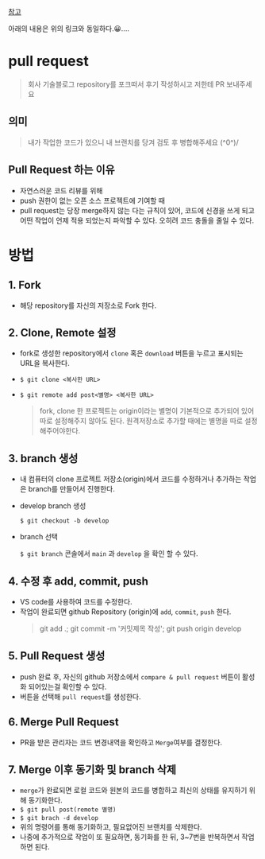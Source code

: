[참고](https://velog.io/@zansol/Pull-Request-%EC%9D%B4%ED%95%B4%ED%95%98%EA%B8%B0)

아래의 내용은 위의 링크와 동일하다.😀....

# pull request

> 회사 기술블로그 repository를 포크떠서 후기 작성하시고 저한테 PR 보내주세요

## 의미

> 내가 작업한 코드가 있으니 내 브랜치를 당겨 검토 후 병합해주세요 (^0^)/

## Pull Request 하는 이유

- 자연스러운 코드 리뷰를 위해
- push 권한이 없는 오픈 소스 프로젝트에 기여할 때
- pull request는 당장 merge하지 않는 다는 규칙이 있어, 코드에 신경을 쓰게 되고 어떤 작업이 언제 적용 되었는지 파악할 수 있다. 오히려 코드 충돌을 줄일 수 있다.

# 방법

## 1. Fork

- 해당 repository를 자신의 저장소로 Fork 한다.

## 2. Clone, Remote 설정

- fork로 생성한 repository에서 `clone` 혹은 `download` 버튼을 누르고 표시되는 URL을 복사한다.
- `$ git clone <복사한 URL>`
- `$ git remote add post<별명> <복사한 URL>`

  > fork, clone 한 프로젝트는 origin이라는 별명이 기본적으로 추가되어 있어 따로 설정해주지 않아도 된다. 원격저장소로 추가할 때에는 별명을 따로 설정해주어야한다.

## 3. branch 생성

- 내 컴퓨터의 clone 프로젝트 저장소(origin)에서 코드를 수정하거나 추가하는 작업은 branch를 만들어서 진행한다.
- develop branch 생성

  `$ git checkout -b develop`

- branch 선택

  `$ git branch`
  콘솔에서 `main` 과 `develop` 을 확인 할 수 있다.

## 4. 수정 후 add, commit, push

- VS code를 사용하여 코드를 수정한다.
- 작업이 완료되면 github Repository (origin)에 `add`, `commit`, `push` 한다.
  > git add .; git commit -m '커밋제목 작성'; git push origin develop

## 5. Pull Request 생성

- push 완료 후, 자신의 github 저장소에서 `compare & pull request` 버튼이 활성화 되어있는걸 확인할 수 있다.
- 버튼을 선택해 `pull request`를 생성한다.

## 6. Merge Pull Request

- PR을 받은 관리자는 코드 변경내역을 확인하고 `Merge`여부를 결정한다.

## 7. Merge 이후 동기화 및 branch 삭제

- `merge`가 완료되면 로컬 코드와 원본의 코드를 병합하고 최신의 상태를 유지하기 위해 동기화한다.
- `$ git pull post(remote 별명)`
- `$ git brach -d develop`
- 위의 명령어를 통해 동기화하고, 필요없어진 브랜치를 삭제한다.
- 나중에 추가적으로 작업이 또 필요하면, 동기화를 한 뒤, 3~7번을 반복하면서 작업하면 된다.

